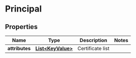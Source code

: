 # Principal

## Properties
Name | Type | Description | Notes
------------ | ------------- | ------------- | -------------
**attributes** | [**List&lt;KeyValue&gt;**](KeyValue.md) | Certificate list | 
